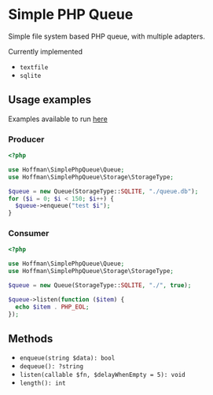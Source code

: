 Simple PHP Queue
===

Simple file system based PHP queue, with multiple adapters.

Currently implemented

- `textfile`
- `sqlite`

## Usage examples

Examples available to run [here](./examples/)

### Producer

```php
<?php

use Hoffman\SimplePhpQueue\Queue;
use Hoffman\SimplePhpQueue\Storage\StorageType;

$queue = new Queue(StorageType::SQLITE, "./queue.db");
for ($i = 0; $i < 150; $i++) {
  $queue->enqueue("test $i");
}
```

### Consumer

```php
<?php 

use Hoffman\SimplePhpQueue\Queue;
use Hoffman\SimplePhpQueue\Storage\StorageType;

$queue = new Queue(StorageType::SQLITE, "./", true);

$queue->listen(function ($item) {
  echo $item . PHP_EOL;
});
```


## Methods

- `enqueue(string $data): bool`
- `dequeue(): ?string`
- `listen(callable $fn, $delayWhenEmpty = 5): void`
- `length(): int`